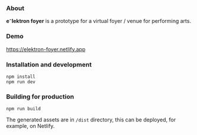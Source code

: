### About

**e⁻lektron foyer** is a prototype for a virtual foyer / venue for performing arts.

### Demo

https://elektron-foyer.netlify.app

### Installation and development

```
npm install
npm run dev
```

### Building for production

```
npm run build
```

The generated assets are in `/dist` directory, this can be deployed, for example, on Netlify.

